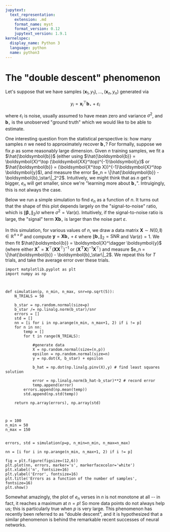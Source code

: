 ```yaml
---
jupytext:
  text_representation:
    extension: .md
    format_name: myst
    format_version: 0.12
    jupytext_version: 1.9.1
kernelspec:
  display_name: Python 3
  language: python
  name: python3
---
```


# The "double descent" phenomenon

Let's suppose that we have samples $(\boldsymbol{x}_1,y_1),\dots, (\boldsymbol{x}_n, y_n)$ generated via

$$
y_i = \boldsymbol{x}_i^\top \boldsymbol{b}_\star + \varepsilon_i
$$

where $\varepsilon_i$ is noise, usually assumed to have mean zero and variance $\sigma^2$, and $\boldsymbol{b}_\star$ is the unobserved "ground truth" which we would like to be able to estimate.

One interesting question from the statistical perspective is: how many samples $n$ we need to approximately recover $\boldsymbol{b}_\star$? For formally, suppose we fix $p$ as some reasonably large dimension. Given $n$ training samples, we fit a $\hat{\boldsymbol{b}}$ (either using $\hat{\boldsymbol{b}} = \boldsymbol{X}^\top (\boldsymbol{XX}^\top)^{-1}\boldsymbol{y}$ or $\hat{\boldsymbol{b}} = (\boldsymbol{X^\top X})^{-1}\boldsymbol{X}^\top \boldsymbol{y}$), and measure the error $e_n = \|\hat{\boldsymbol{b}} - \boldsymbol{b}_\star\|_2^2$. Intuitively, we might think that as $n$ get's bigger, $e_n$ will get smaller, since we're "learning more about $\boldsymbol{b}_\star$". Intruigingly, this is not always the case.

Below we run a simple simulation to find $e_n$ as a function of $n$. It turns out that the shape of this plot depends largely on the "signal-to-noise" ratio, which is $\|\boldsymbol{\beta}_\star\|_2 / \sigma$ where $\sigma^2 = \text{Var}(\varepsilon)$. Intuitively, if the signal-to-noise ratio is large, the "signal" term $\boldsymbol{Xb}_\star$ is larger than the noise part $\varepsilon$.

In this simulation, for various values of $n$, we draw a data matrix $\boldsymbol{X} \sim N(0,\boldsymbol{I}) \in \mathbb{R}^{n\times p}$ and compute $\boldsymbol{y} = \boldsymbol{Xb}_{\star} + \varepsilon$ where $\|\boldsymbol{b}_\star\|_2 = \text{SNR}$ and $\text{Var}(\varepsilon) = 1$. We then fit $\hat{\boldsymbol{b}} = \boldsymbol{X}^\dagger \boldsymbol{y}$ (where either $\boldsymbol{X}^\dagger = \boldsymbol{X}^\top (\boldsymbol{XX}^\top)^{-1}$ or $(\boldsymbol{X^\top X})^{-1}\boldsymbol{X}^\top$) and measure $e_n = \|\hat{\boldsymbol{b}} - \boldsymbol{b}_\star\|_2$. We repeat this for $T$ trials, and take the average error over these trials.

```{code-cell}
import matplotlib.pyplot as plt
import numpy as np



def simulation(p, n_min, n_max, snr=np.sqrt(5)):
    N_TRIALS = 50

    b_star = np.random.normal(size=p)
    b_star /= np.linalg.norm(b_star)/snr
    errors = []
    std = []
    nn = [i for i in np.arange(n_min, n_max+1, 2) if i != p]
    for n in nn:
        temp = []
        for t in range(N_TRIALS):

            #generate data
            X = np.random.normal(size=(n,p))
            epsilon = np.random.normal(size=n)
            y = np.dot(X, b_star) + epsilon

            b_hat = np.dot(np.linalg.pinv(X),y) # find least squares solution

            error = np.linalg.norm(b_hat-b_star)**2 # record error
            temp.append(error)
        errors.append(np.mean(temp))
        std.append(np.std(temp))

    return np.array(errors), np.array(std)



p = 100
n_min = 50
n_max = 150


errors, std = simulation(p=p, n_min=n_min, n_max=n_max)

nn = [i for i in np.arange(n_min, n_max+1, 2) if i != p]

fig = plt.figure(figsize=(12,6))
plt.plot(nn, errors, marker='s', markerfacecolor='white')
plt.xlabel('n', fontsize=16)
plt.ylabel('Error', fontsize=16)
plt.title('Errors as a function of the number of samples', fontsize=16)
plt.show()
```

Somewhat amazingly, the plot of $e_n$ verses in $n$ is not monotone at all -- in fact, it reaches a maximum at $n=p$! So more data points do not always help us; this is particularly true when $p$ is very large. This phenomenon has recently been referred to as "double descent", and it is hypothesized that a similar phenomenon is behind the remarkable recent successes of neural networks.
